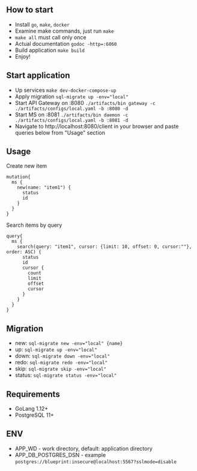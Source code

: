 
## How to start
* Install `go`, `make`, `docker`
* Examine make commands, just run `make`
* `make all` must call only once
* Actual documentation `godoc -http=:6060`
* Build application `make build`
* Enjoy!

## Start application
* Up services `make dev-docker-compose-up`
* Apply migration `sql-migrate up -env="local"`
* Start API Gateway on :8080 `./artifacts/bin gateway -c ./artifacts/configs/local.yaml -b :8080 -d`
* Start MS on :8081 `./artifacts/bin daemon -c ./artifacts/configs/local.yaml -b :8081 -d`
* Navigate to http://localhost:8080/client in your browser and paste queries below from "Usage" section

## Usage
Create new item  
```
mutation{
  ms {
    new(name: "item1") {
      status
      id
    }
  }
}
```

Search items by query  
```
query{
  ms {
    search(query: "item1", cursor: {limit: 10, offset: 0, cursor:""}, order: ASC) {
      status
      id
      cursor {
        count
        limit
        offset
        cursor
      }
    }
  }
}
```

## Migration
* new: `sql-migrate new -env="local" {name}`
* up: `sql-migrate up -env="local"`
* down: `sql-migrate down -env="local"`
* redo: `sql-migrate redo -env="local"`
* skip: `sql-migrate skip -env="local"`
* status: `sql-migrate status -env="local"`

## Requirements
* GoLang 1.12+
* PostgreSQL 11+

## ENV
* APP_WD - work directory, default: application directory 
* APP_DB_POSTGRES_DSN - example `postgres://blueprint:insecure@localhost:5567?sslmode=disable`
